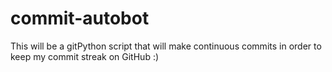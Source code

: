 # commit-autobot
This will be a gitPython script that will make continuous commits in order to keep my commit streak on GitHub :) 
